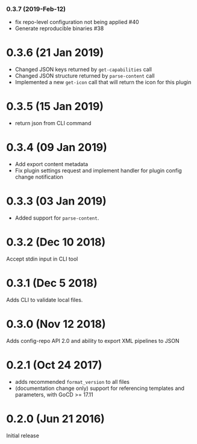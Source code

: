 ### 0.3.7 (2019-Feb-12)

* fix repo-level configuration not being applied \#40
* Generate reproducible binaries \#38

# 0.3.6 (21 Jan 2019)

* Changed JSON keys returned by `get-capabilities` call
* Changed JSON structure returned by `parse-content` call
* Implemented a new `get-icon` call that will return the icon for this plugin

# 0.3.5 (15 Jan 2019)

 * return json from CLI command

# 0.3.4 (09 Jan 2019)

 * Add export content metadata
 * Fix plugin settings request and implement handler for plugin config change notification

# 0.3.3 (03 Jan 2019)

 * Added support for `parse-content`.

# 0.3.2 (Dec 10 2018)

Accept stdin input in CLI tool

# 0.3.1 (Dec 5 2018)

Adds CLI to validate local files.

# 0.3.0 (Nov 12 2018)

Adds config-repo API 2.0 and ability to export XML pipelines to JSON

# 0.2.1 (Oct 24 2017)

 * adds recommended `format_version` to all files
 * (documentation change only) support for referencing templates and parameters, with GoCD >= 17.11

# 0.2.0 (Jun 21 2016)

Initial release
